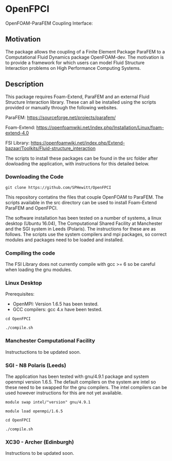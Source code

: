 # OpenFPCI

OpenFOAM-ParaFEM Coupling Interface:

## Motivation

The package allows the coupling of a Finite Element Package ParaFEM to a Computational Fluid Dynamics package OpenFOAM-dev. The motivation is to provide a framework for which users can model Fluid Structure Interaction problems on High Performance Computing Systems.

## Description

This package requires Foam-Extend, ParaFEM and an external Fluid Structure Interaction library. These can all be installed using the scripts provided or manually through the following websites.

ParaFEM: https://sourceforge.net/projects/parafem/

Foam-Extend: https://openfoamwiki.net/index.php/Installation/Linux/foam-extend-4.0

FSI Library: https://openfoamwiki.net/index.php/Extend-bazaar/Toolkits/Fluid-structure_interaction

The scripts to install these packages can be found in the src folder after dowloading the application, with instructions for this detailed below.

### Downloading the Code

```
git clone https://github.com/SPHewitt/OpenFPCI
```

This repository contatins the files that couple OpenFOAM to ParaFEM. The scripts available in the src directory can be used to install Foam-Extend ParaFEM and OpenFPCI.

The software installation has been tested on a number of systems, a linux desktop (Ubuntu 16.04), The Computational Shared Facility at Manchester and the SGI system in Leeds (Polaris). The instructions for these are as follows. The scripts use the system compilers and mpi packages, so correct modules and packages need to be loaded and installed. 

### Compiling the code

The FSI Library does not currently compile with gcc >= 6 so be careful when loading the gnu modules.


### Linux Desktop

Prerequisites:

* OpenMPI: Version 1.6.5  has been tested.
* GCC compilers: gcc 4.x  have been tested.

```
cd OpenFPCI

./compile.sh
```

### Manchester Computational Facility

Instructuctions to be updated soon.

### SGI - N8 Polaris (Leeds)

The application has been tested with gnu/4.9.1 package and system openmpi version 1.6.5. The default compilers on the system are intel so these need to be swapped for the gnu compilers. The intel compilers can be used however instructions for this are not yet available.

```
module swap intel/"version" gnu/4.9.1

module load openmpi/1.6.5

cd OpenFPCI

./compile.sh
```

### XC30 -  Archer (Edinburgh)

Instructions to be updated soon.
